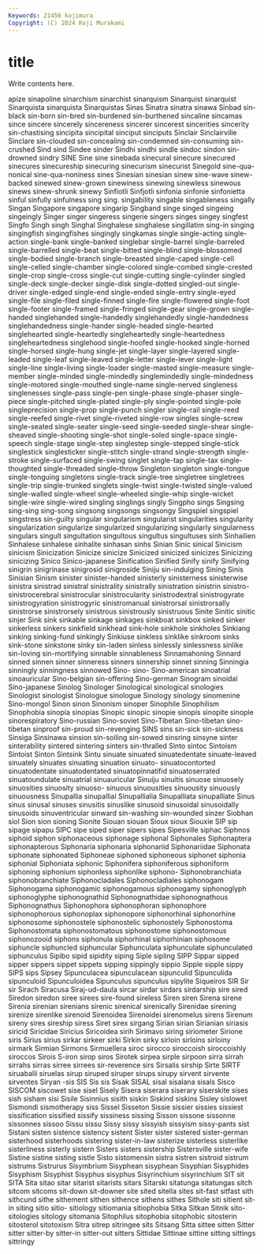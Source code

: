```yaml
---
Keywords: 21456 kojimura
Copyright: (C) 2024 Koji Murakami
---
```


# title

Write contents here.



apize
sinapoline sinarchism sinarchist sinarquism Sinarquist sinarquist Sinarquista sinarquista Sinarquistas Sinas
Sinatra sinatra sinawa Sinbad sin-black sin-born sin-bred sin-burdened sin-burthened sincaline
sincamas since sincere sincerely sincereness sincerer sincerest sincerities sincerity sin-chastising
sincipita sincipital sinciput sinciputs Sinclair Sinclairville Sinclare sin-clouded sin-concealing sin-condemned
sin-consuming sin-crushed Sind sind Sindee sinder Sindhi sindhi sindle sindoc
sindon sin-drowned sindry SINE Sine sine sinebada sinecural sinecure sinecured
sinecures sinecureship sinecuring sinecurism sinecurist Sinegold sine-qua-nonical sine-qua-noniness sines Sinesian
sinesian sinew sine-wave sinew-backed sinewed sinew-grown sinewiness sinewing sinewless sinewous
sinews sinew-shrunk sinewy Sinfiotli Sinfjotli sinfonia sinfonie sinfonietta sinful sinfully
sinfulness sing sing. singability singable singableness singally Singan Singapore singapore
singarip Singband singe singed singeing singeingly Singer singer singeress singerie
singers singes singey singfest Singfo Singh singh Singhal Singhalese singhalese
singillatim sing-in singing singingfish singingfishes singingly singkamas single single-acting single-action
single-bank single-banked singlebar single-barrel single-barreled single-barrelled single-beat single-bitted single-blind single-blossomed
single-bodied single-branch single-breasted single-caped single-cell single-celled single-chamber single-colored single-combed single-crested
single-crop single-cross single-cut single-cutting single-cylinder singled single-deck single-decker single-disk single-dotted
singled-out single-driver single-edged single-end single-ended single-entry single-eyed single-file single-filed single-finned
single-fire single-flowered single-foot single-footer single-framed single-fringed single-gear single-grown single-handed singlehanded
single-handedly singlehandedly single-handedness singlehandedness single-hander single-headed single-hearted singlehearted single-heartedly singleheartedly
single-heartedness singleheartedness singlehood single-hoofed single-hooked single-horned single-horsed single-hung single-jet single-layer
single-layered single-leaded single-leaf single-leaved single-letter single-lever single-light single-line single-living single-loader
single-masted single-measure single-member single-minded single-mindedly singlemindedly single-mindedness single-motored single-mouthed single-name
single-nerved singleness singlenesses single-pass single-pen single-phase single-phaser single-piece single-pitched single-plated
single-ply single-pointed single-pole singleprecision single-prop single-punch singler single-rail single-reed single-reefed
single-rivet single-riveted single-row singles single-screw single-seated single-seater single-seed single-seeded single-shear
single-sheaved single-shooting single-shot single-soled single-space single-speech single-stage single-step singlestep single-stepped
single-stick singlestick singlesticker single-stitch single-strand single-strength single-stroke single-surfaced single-swing singlet
single-tap single-tax single-thoughted single-threaded single-throw Singleton singleton single-tongue single-tonguing singletons
single-track single-tree singletree singletrees single-trip single-trunked singlets single-twist single-twisted single-valued
single-walled single-wheel single-wheeled single-whip single-wicket single-wire single-wired singling singlings singly
Singpho sings Singsing sing-sing sing-song singsong singsongs singsongy Singspiel singspiel
singstress sin-guilty singular singularism singularist singularities singularity singularization singularize singularized
singularizing singularly singularness singulars singult singultation singultous singultus singultuses sinh
Sinhailien Sinhalese sinhalese sinhalite sinhasan sinhs Sinian Sinic sinical Sinicism
sinicism Sinicization Sinicize sinicize Sinicized sinicized sinicizes Sinicizing sinicizing Sinico
Sinico-japanese Sinification Sinified Sinify sinify Sinifying sinigrin sinigrinase sinigrosid sinigroside
Siniju sin-indulging Sining Sinis Sinisian Sinism sinister sinister-handed sinisterly sinisterness
sinisterwise sinistra sinistrad sinistral sinistrality sinistrally sinistration sinistrin sinistro- sinistrocerebral
sinistrocular sinistrocularity sinistrodextral sinistrogyrate sinistrogyration sinistrogyric sinistromanual sinistrorsal sinistrorsally sinistrorse
sinistrorsely sinistrous sinistrously sinistruous Sinite Sinitic sinitic sinjer Sink sink
sinkable sinkage sinkages sinkboat sinkbox sinked sinker sinkerless sinkers sinkfield
sinkhead sink-hole sinkhole sinkholes Sinkiang sinking sinking-fund sinkingly Sinkiuse sinkless
sinklike sinkroom sinks sink-stone sinkstone sinky sin-laden sinless sinlessly sinlessness
sinlike sin-loving sin-mortifying sinnable sinnableness Sinnamahoning Sinnard sinned sinnen sinner
sinneress sinners sinnership sinnet sinning Sinningia sinningly sinningness sinnowed Sino-
sino- Sino-american sinoatrial sinoauricular Sino-belgian sin-offering Sino-german Sinogram sinoidal Sino-japanese
Sinolog Sinologer Sinological sinological sinologies Sinologist sinologist Sinologue sinologue Sinology
sinology sinomenine Sino-mongol Sinon sinon Sinonism sinoper Sinophile Sinophilism Sinophobia
sinopia sinopias Sinopic sinopic sinopie sinopis sinopite sinople sinorespiratory Sino-russian
Sino-soviet Sino-Tibetan Sino-tibetan sino-tibetan sinproof sin-proud sin-revenging SINS sins sin-sick
sin-sickness Sinsiga Sinsinawa sinsion sin-soiling sin-sowed sinsring sinsyne sinter sinterability
sintered sintering sinters sin-thralled Sinto sintoc Sintoism Sintoist Sinton Sintsink
Sintu sinuate sinuated sinuatedentate sinuate-leaved sinuately sinuates sinuating sinuation sinuato-
sinuatocontorted sinuatodentate sinuatodentated sinuatopinnatifid sinuatoserrated sinuatoundulate sinuatrial sinuauricular Sinuiju sinuitis
sinuose sinuosely sinuosities sinuosity sinuoso- sinuous sinuousities sinuousity sinuously sinuousness
Sinupallia sinupallial Sinupallialia Sinupalliata sinupalliate Sinus sinus sinusal sinuses sinusitis
sinuslike sinusoid sinusoidal sinusoidally sinusoids sinuventricular sinward sin-washing sin-wounded sinzer
Siobhan siol Sion sion sioning Sionite Siouan siouan Sioux sioux
Siouxie SIP sip sipage sipapu SIPC sipe siped siper sipers
sipes Sipesville siphac Siphnos siphoid siphon siphonaceous siphonage siphonal Siphonales
Siphonaptera siphonapterous Siphonaria siphonaria siphonariid Siphonariidae Siphonata siphonate siphonated Siphoneae
siphoned siphoneous siphonet siphonia siphonial Siphoniata siphonic Siphonifera siphoniferous siphoniform
siphoning siphonium siphonless siphonlike siphono- Siphonobranchiata siphonobranchiate Siphonocladales Siphonocladiales siphonogam
Siphonogama siphonogamic siphonogamous siphonogamy siphonoglyph siphonoglyphe siphonognathid Siphonognathidae siphonognathous Siphonognathus
Siphonophora siphonophoran siphonophore siphonophorous siphonoplax siphonopore siphonorhinal siphonorhine siphonosome siphonostele
siphonostelic siphonostely Siphonostoma Siphonostomata siphonostomatous siphonostome siphonostomous siphonozooid siphons siphonula
siphorhinal siphorhinian siphosome siphuncle siphuncled siphuncular Siphunculata siphunculate siphunculated siphunculus
Sipibo sipid sipidity siping Siple sipling SIPP Sippar sipped sipper
sippers sippet sippets sipping sippingly sippio Sipple sipple sippy SIPS
sips Sipsey Sipunculacea sipunculacean sipunculid Sipunculida sipunculoid Sipunculoidea Sipunculus sipunculus
sipylite Siqueiros SIR Sir sir Sirach Siracusa Siraj-ud-daula sircar sirdar
sirdars sirdarship sire sired Siredon siredon siree sirees sire-found sireless
Siren siren Sirena sirene Sirenia sirenian sirenians sirenic sirenical sirenically
Sirenidae sirening sirenize sirenlike sirenoid Sirenoidea Sirenoidei sirenomelus sirens Sirenum
sireny sires sireship siress Siret sirex sirgang Sirian sirian Sirianian
siriasis siricid Siricidae Siricius Siricoidea sirih Sirimavo siring siriometer Sirione
siris Sirius sirius sirkar sirkeer sirki Sirkin sirky sirloin sirloins
sirloiny sirmark Sirmian Sirmons Sirmuellera siroc sirocco siroccoish siroccoishly siroccos
Sirois S-iron sirop siros Sirotek sirpea sirple sirpoon sirra sirrah
sirrahs sirras sirree sirrees sir-reverence sirs Sirsalis sirship Sirte SIRTF
siruaballi siruelas sirup siruped siruper sirups sirupy sirvent sirvente sirventes
Siryan -sis SIS Sis sis Sisak SISAL sisal sisalana sisals
Sisco SISCOM siscowet sise sisel Sisely Sisera siserara siserary siserskite
sises sish sisham sisi Sisile Sisinnius sisith siskin Siskind siskins
Sisley sislowet Sismondi sismotherapy siss Sissel Sisseton Sissie sissier sissies
sissiest sissification sissified sissify sissiness sissing Sisson sissone sissonne sissonnes
sissoo Sissu sissu Sissy sissy sissyish sissyism sissy-pants sist Sistani
sisten sistence sistency sistent Sister sister sistered sister-german sisterhood sisterhoods
sistering sister-in-law sisterize sisterless sisterlike sisterliness sisterly sistern Sisters sisters
sistership Sistersville sister-wife Sistine sistine sisting sistle Sisto sistomensin sistra
sistren sistroid sistrum sistrums Sistrurus Sisymbrium Sisyphean sisyphean Sisyphian Sisyphides
Sisyphism Sisyphist Sisyphus sisyphus Sisyrinchium sisyrinchium SIT sit SITA Sita
sitao sitar sitarist sitarists sitars Sitarski sitatunga sitatungas sitch sitcom
sitcoms sit-down sit-downer site sited sitella sites sit-fast sitfast sith
sithcund sithe sithement sithen sithence sithens sithes Sithole siti sitient
sit-in siting sitio sitio- sitiology sitiomania sitiophobia Sitka Sitkan Sitnik
sito- sitologies sitology sitomania Sitophilus sitophobia sitophobic sitosterin sitosterol sitotoxism
Sitra sitrep sitringee sits Sitsang Sitta sittee sitten Sitter sitter
sitter-by sitter-in sitter-out sitters Sittidae Sittinae sittine sitting sittings sittringy
